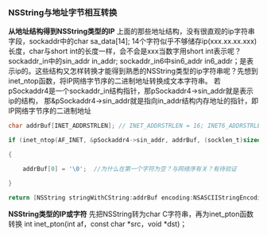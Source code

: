 ### NSString与地址字节相互转换



**从地址结构得到NSString类型的IP** 
上面的那些地址结构，没有很直观的ip字符串字段，sockaddr中的char sa_data[14]; 14个字符似乎不够储存ip(xxx.xx.xx.xxx)长度，char与short int的长度一样，会不会是xxx当数字用short int表示呢？
sockaddr_in中的sin_addr in_addr;	sockaddr_in6中sin6_addr in6_addr；是表示ip的。这些结构又怎样转换才能得到熟悉的NSString类型的ip字符串呢？先想到inet_ntop函数，将IP网络字节序的二进制地址转换成文本字符串。
若pSockaddr4是一个sockaddr_in结构指针，那pSockaddr4->sin_addr就是表示ip的结构，
那&pSockaddr4->sin_addr就是指向in_addr结构内存地址的指针，即IP网络字节序的二进制地址

```c
char addrBuf[INET_ADDRSTRLEN]; // INET_ADDRSTRLEN = 16; INET6_ADDRSTRLEN = 64

if (inet_ntop(AF_INET, &pSockaddr4->sin_addr, addrBuf, (socklen_t)sizeof(addrBuf)) == NULL)

{

	addrBuf[0] = '\0';	//为什么在第一个字符为空？与网络序有关？有待验证

}

return [NSString stringWithCString:addrBuf encoding:NSASCIIStringEncoding];

```



**NSString类型的IP或字符** 
先把NSString转为char C字符串，再为inet_pton函数转换
int inet_pton(int af，const char *src，void *dst)；